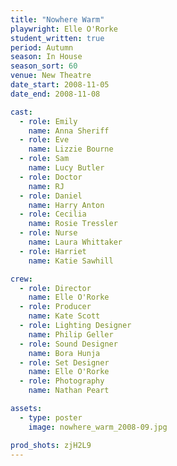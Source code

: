 ```yaml
---
title: "Nowhere Warm"
playwright: Elle O'Rorke
student_written: true
period: Autumn
season: In House
season_sort: 60
venue: New Theatre
date_start: 2008-11-05
date_end: 2008-11-08

cast:
  - role: Emily
    name: Anna Sheriff
  - role: Eve
    name: Lizzie Bourne
  - role: Sam
    name: Lucy Butler
  - role: Doctor
    name: RJ
  - role: Daniel
    name: Harry Anton
  - role: Cecilia
    name: Rosie Tressler
  - role: Nurse
    name: Laura Whittaker
  - role: Harriet
    name: Katie Sawhill

crew:
  - role: Director
    name: Elle O'Rorke
  - role: Producer
    name: Kate Scott
  - role: Lighting Designer
    name: Philip Geller
  - role: Sound Designer
    name: Bora Hunja
  - role: Set Designer
    name: Elle O'Rorke
  - role: Photography
    name: Nathan Peart

assets:
  - type: poster
    image: nowhere_warm_2008-09.jpg

prod_shots: zjH2L9
---
```

